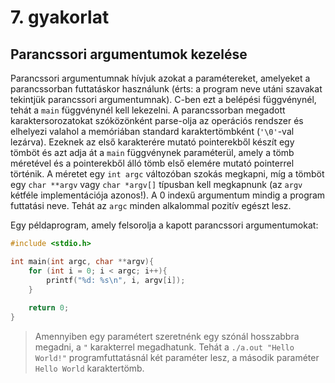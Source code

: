 # 7. gyakorlat

## Parancssori argumentumok kezelése

Parancssori argumentumnak hívjuk azokat a paramétereket, amelyeket a parancssorban futtatáskor használunk (érts: a program neve utáni szavakat tekintjük parancssori argumentumnak).
C-ben ezt a belépési függvénynél, tehát a `main` függvénynél kell lekezelni.
A parancssorban megadott karaktersorozatokat szóközönként parse-olja az operációs rendszer és elhelyezi valahol a memóriában standard karaktertömbként (`'\0'`-val lezárva).
Ezeknek az első karakterére mutató pointerekből készít egy tömböt és azt adja át a `main` függvénynek paraméterül, amely a tömb méretével és a pointerekből álló tömb első elemére mutató pointerrel történik. A méretet egy `int argc` változóban szokás megkapni, míg a tömböt egy `char **argv` vagy `char *argv[]` típusban kell megkapnunk (az `argv` kétféle implementációja azonos!).
A 0 indexű argumentum mindig a program futtatási neve. Tehát az `argc` minden alkalommal pozitív egészt lesz.

Egy példaprogram, amely felsorolja a kapott parancssori argumentumokat:
```C
#include <stdio.h>

int main(int argc, char **argv){
    for (int i = 0; i < argc; i++){
        printf("%d: %s\n", i, argv[i]);
    }
    
    return 0;
}
```
> Amennyiben egy paramétert szeretnénk egy szónál hosszabbra megadni, a `"` karakterrel megadhatunk. Tehát a `./a.out "Hello World!"` programfuttatásnál két paraméter lesz, a második paraméter `Hello World` karaktertömb.
